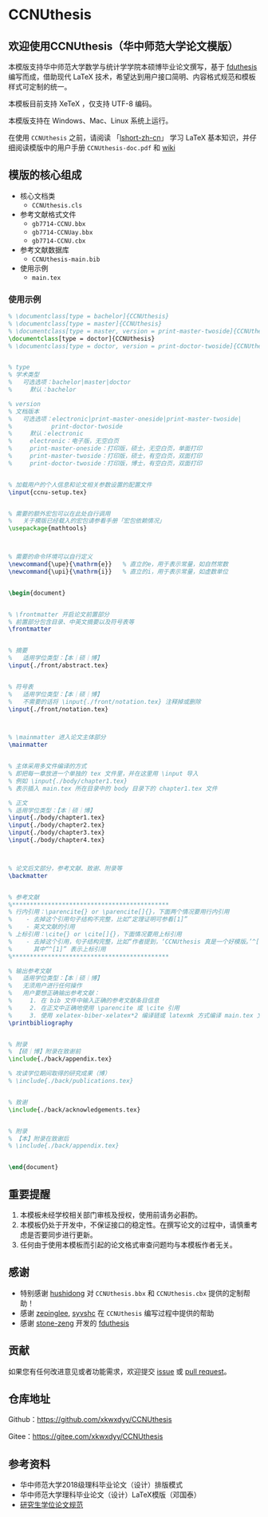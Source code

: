 # CCNUthesis

## 欢迎使用CCNUthesis（华中师范大学论文模版）

本模版支持华中师范大学数学与统计学学院本硕博毕业论文撰写，基于 [fduthesis](https://github.com/stone-zeng/fduthesis) 编写而成，借助现代 LaTeX 技术，希望达到用户接口简明、内容格式规范和模板样式可定制的统一。

本模板目前支持 XeTeX ，仅支持 UTF-8 编码。

本模版支持在 Windows、Mac、Linux 系统上运行。

在使用 `CCNUthesis` 之前，请阅读 「[lshort-zh-cn](https://ctan.math.illinois.edu/info/lshort/chinese/lshort-zh-cn.pdf)」 学习 LaTeX 基本知识，并仔细阅读模版中的用户手册 `CCNUthesis-doc.pdf` 和 [wiki](https://gitee.com/xkwxdyy/CCNUthesis/wikis/%E7%94%A8%E6%88%B7%E5%BF%85%E8%AF%BB)

## 模版的核心组成

- 核心文档类
  - `CCNUthesis.cls`
- 参考文献格式文件
  - `gb7714-CCNU.bbx`
  - `gb7714-CCNUay.bbx`
  - `gb7714-CCNU.cbx`
- 参考文献数据库
  - `CCNUthesis-main.bib`
- 使用示例
  - `main.tex`

### 使用示例

```latex
% \documentclass[type = bachelor]{CCNUthesis}
% \documentclass[type = master]{CCNUthesis}
% \documentclass[type = master, version = print-master-twoside]{CCNUthesis}
\documentclass[type = doctor]{CCNUthesis}
% \documentclass[type = doctor, version = print-doctor-twoside]{CCNUthesis}


% type
% 学术类型
%   可选选项：bachelor|master|doctor
%     默认：bachelor

% version
% 文档版本
%   可选选项：electronic|print-master-oneside|print-master-twoside|
%           print-doctor-twoside
%     默认：electronic
%     electronic：电子版，无空白页
%     print-master-oneside：打印版，硕士，无空白页，单面打印
%     print-master-twoside：打印版，硕士，有空白页，双面打印
%     print-doctor-twoside：打印版，博士，有空白页，双面打印


% 加载用户的个人信息和论文相关参数设置的配置文件
\input{ccnu-setup.tex}


% 需要的额外宏包可以在此处自行调用
%   关于模版已经载入的宏包请参看手册「宏包依赖情况」
\usepackage{mathtools}



% 需要的命令环境可以自行定义
\newcommand{\upe}{\mathrm{e}}   % 直立的e，用于表示常量，如自然常数      
\newcommand{\upi}{\mathrm{i}}   % 直立的i，用于表示常量，如虚数单位


\begin{document}


% \frontmatter 开启论文前置部分
% 前置部分包含目录、中英文摘要以及符号表等
\frontmatter


% 摘要
%   适用学位类型：【本｜硕｜博】
\input{./front/abstract.tex}


% 符号表
%   适用学位类型：【本｜硕｜博】
%   不需要的话将 \input{./front/notation.tex} 注释掉或删除
\input{./front/notation.tex}



% \mainmatter 进入论文主体部分
\mainmatter


% 主体采用多文件编译的方式
% 即把每一章放进一个单独的 tex 文件里，并在这里用 \input 导入
% 例如 \input{./body/chapter1.tex}
% 表示插入 main.tex 所在目录中的 body 目录下的 chapter1.tex 文件

% 正文
% 适用学位类型：【本｜硕｜博】
\input{./body/chapter1.tex}
\input{./body/chapter2.tex}
\input{./body/chapter3.tex}
\input{./body/chapter4.tex}



% 论文后文部分，参考文献、致谢、附录等
\backmatter


% 参考文献
%********************************************
% 行内引用：\parencite{} or \parencite[]{}，下面两个情况要用行内引用
%    - 去掉这个引用句子结构不完整，比如“定理证明可参看[1]”
%    - 英文文献的引用
% 上标引用：\cite{} or \cite[]{}，下面情况要用上标引用
%    - 去掉这个引用，句子结构完整，比如“作者提到，‘CCNUthesis 真是一个好模版。’^[1]”
%      其中“^[1]” 表示上标引用
%********************************************

% 输出参考文献
%   适用学位类型：【本｜硕｜博】
%   无须用户进行任何操作
%   用户要想正确输出参考文献：
%     1. 在 bib 文件中输入正确的参考文献条目信息
%     2. 在正文中正确地使用 \parencite 或 \cite 引用
%     3. 使用 xelatex-biber-xelatex*2 编译链或 latexmk 方式编译 main.tex 文件
\printbibliography


% 附录
% 【硕｜博】附录在致谢前
\include{./back/appendix.tex}

% 攻读学位期间取得的研究成果（博）
% \include{./back/publications.tex}


% 致谢
\include{./back/acknowledgements.tex}


% 附录
% 【本】附录在致谢后
% \include{./back/appendix.tex}


\end{document}
```


## 重要提醒

1. 本模板未经学校相关部门审核及授权，使用前请务必斟酌。
2. 本模板仍处于开发中，不保证接口的稳定性。在撰写论文的过程中，请慎重考虑是否要同步进行更新。
3. 任何由于使⽤本模板⽽引起的论⽂格式审查问题均与本模板作者⽆关。


## 感谢

- 特别感谢 [hushidong](https://github.com/hushidong) 对 `CCNUthesis.bbx` 和 `CCNUthesis.cbx` 提供的定制帮助！
- 感谢 [zepinglee](https://github.com/zepinglee), [syvshc](https://github.com/syvshc) 在 `CCNUthesis` 编写过程中提供的帮助
- 感谢 [stone-zeng](https://github.com/stone-zeng) 开发的 [fduthesis](https://github.com/stone-zeng/fduthesis)

## 贡献

如果您有任何改进意见或者功能需求，欢迎提交 [issue](https://gitee.com/xkwxdyy/CCNUthesis/issues) 或 [pull request](https://gitee.com/xkwxdyy/CCNUthesis/pulls)。

## 仓库地址

Github：https://github.com/xkwxdyy/CCNUthesis

Gitee：https://gitee.com/xkwxdyy/CCNUthesis

## 参考资料

- 华中师范大学2018级理科毕业论文（设计）排版模式
- 华中师范大学理科毕业论文（设计）LaTeX模版（邓国泰）
- [研究生学位论文规范](http://gs.ccnu.edu.cn/info/1049/1398.htm)